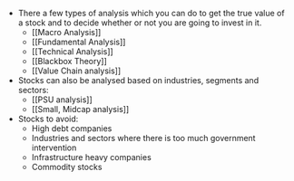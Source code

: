 * There a few types of analysis which you can do to get the true value of a stock and to decide whether or not you are going to invest in it.
	* [[Macro Analysis]]
	* [[Fundamental Analysis]]
	* [[Technical Analysis]]
	* [[Blackbox Theory]]
	* [[Value Chain analysis]]
* Stocks can also be analysed based on industries, segments and sectors:
	* [[PSU analysis]]
	* [[Small, Midcap analysis]]
* Stocks to avoid:
	* High debt companies
	* Industries and sectors where there is too much government intervention
	* Infrastructure heavy companies
	* Commodity stocks